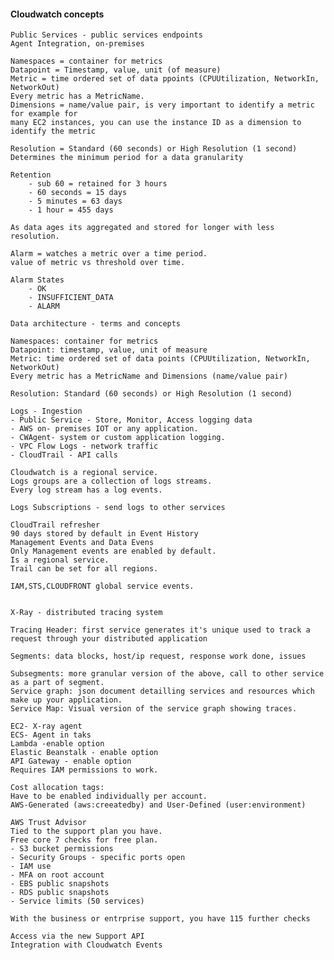 #### Cloudwatch concepts

    Public Services - public services endpoints
    Agent Integration, on-premises

    Namespaces = container for metrics
    Datapoint = Timestamp, value, unit (of measure)
    Metric = time ordered set of data ppoints (CPUUtilization, NetworkIn, NetworkOut)
    Every metric has a MetricName.
    Dimensions = name/value pair, is very important to identify a metric for example for 
    many EC2 instances, you can use the instance ID as a dimension to identify the metric

    Resolution = Standard (60 seconds) or High Resolution (1 second)
    Determines the minimum period for a data granularity

    Retention 
        - sub 60 = retained for 3 hours
        - 60 seconds = 15 days
        - 5 minutes = 63 days
        - 1 hour = 455 days

    As data ages its aggregated and stored for longer with less resolution.
    
    Alarm = watches a metric over a time period.
    value of metric vs threshold over time.
    
    Alarm States
        - OK
        - INSUFFICIENT_DATA
        - ALARM    

    Data architecture - terms and concepts

    Namespaces: container for metrics
    Datapoint: timestamp, value, unit of measure
    Metric: time ordered set of data points (CPUUtilization, NetworkIn, NetworkOut)
    Every metric has a MetricName and Dimensions (name/value pair)

    Resolution: Standard (60 seconds) or High Resolution (1 second)

    Logs - Ingestion
    - Public Service - Store, Monitor, Access logging data
    - AWS on- premises IOT or any application.
    - CWAgent- system or custom application logging.
    - VPC Flow Logs - network traffic
    - CloudTrail - API calls

    Cloudwatch is a regional service.   
    Logs groups are a collection of logs streams.
    Every log stream has a log events.
    
    Logs Subscriptions - send logs to other services
    
    CloudTrail refresher
    90 days stored by default in Event History
    Management Events and Data Evens
    Only Management events are enabled by default.
    Is a regional service.
    Trail can be set for all regions.

    IAM,STS,CLOUDFRONT global service events.
    

    X-Ray - distributed tracing system

    Tracing Header: first service generates it's unique used to track a request through your distributed application
    
    Segments: data blocks, host/ip request, response work done, issues
    
    Subsegments: more granular version of the above, call to other service as a part of segment.
    Service graph: json document detailling services and resources which make up your application.
    Service Map: Visual version of the service graph showing traces.

    EC2- X-ray agent
    ECS- Agent in taks
    Lambda -enable option
    Elastic Beanstalk - enable option
    API Gateway - enable option
    Requires IAM permissions to work.

    Cost allocation tags: 
    Have to be enabled individually per account.
    AWS-Generated (aws:creeatedby) and User-Defined (user:environment)
    
    AWS Trust Advisor 
    Tied to the support plan you have.
    Free core 7 checks for free plan.
    - S3 bucket permissions
    - Security Groups - specific ports open
    - IAM use
    - MFA on root account
    - EBS public snapshots
    - RDS public snapshots
    - Service limits (50 services)

    With the business or entrprise support, you have 115 further checks     
    
    Access via the new Support API
    Integration with Cloudwatch Events


    
    
    

